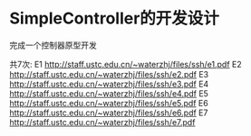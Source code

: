 # SimpleController的开发设计
完成一个控制器原型开发

共7次:
E1 http://staff.ustc.edu.cn/~waterzhj/files/ssh/e1.pdf
E2 http://staff.ustc.edu.cn/~waterzhj/files/ssh/e2.pdf
E3 http://staff.ustc.edu.cn/~waterzhj/files/ssh/e3.pdf
E4 http://staff.ustc.edu.cn/~waterzhj/files/ssh/e4.pdf
E5 http://staff.ustc.edu.cn/~waterzhj/files/ssh/e5.pdf
E6 http://staff.ustc.edu.cn/~waterzhj/files/ssh/e6.pdf
E7 http://staff.ustc.edu.cn/~waterzhj/files/ssh/e7.pdf
